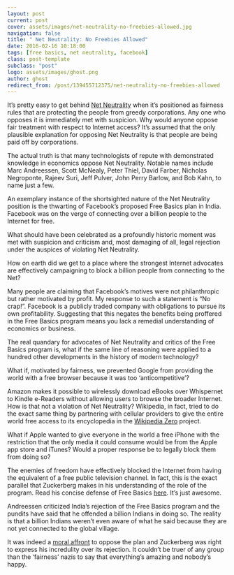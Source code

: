 ```yaml
---
layout: post
current: post
cover: assets/images/net-neutrality-no-freebies-allowed.jpg
navigation: false
title: " Net Neutrality: No Freebies Allowed"
date: 2016-02-16 10:18:00
tags: [free basics, net neutrality, facebook]
class: post-template
subclass: "post"
logo: assets/images/ghost.png
author: ghost
redirect_from: /post/139455712375/net-neutrality-no-freebies-allowed
---
```


It’s pretty easy to get behind [Net Neutrality](http://t.umblr.com/redirect?z=https%3A%2F%2Fen.wikipedia.org%2Fwiki%2FNet_neutrality&t=ZWM2YmY1YTRlNWRkN2Y0MWUzYWYwODZlMTg2ZDdiNDg2YzQyNjFiZixQeUdvcjhjdg%3D%3D) when it’s positioned as fairness rules that are protecting the people from greedy corporations. Any one who opposes it is immediately met with suspicion. Why would anyone oppose fair treatment with respect to Internet access? It’s assumed that the only plausible explanation for opposing Net Neutrality is that people are being paid off by corporations.

The actual truth is that many technologists of repute with demonstrated knowledge in economics oppose Net Neutrality. Notable names include Marc Andreessen, Scott McNealy, Peter Thiel, David Farber, Nicholas Negroponte, Rajeev Suri, Jeff Pulver, John Perry Barlow, and Bob Kahn, to name just a few.

An exemplary instance of the shortsighted nature of the Net Neutrality position is the thwarting of Facebook’s proposed Free Basics plan in India. Facebook was on the verge of connecting over a billion people to the Internet for free.

What should have been celebrated as a profoundly historic moment was met with suspicion and criticism and, most damaging of all, legal rejection under the auspices of violating Net Neutrality.

How on earth did we get to a place where the strongest Internet advocates are effectively campaigning to block a billion people from connecting to the Net?

Many people are claiming that Facebook’s motives were not philanthropic but rather motivated by profit. My response to such a statement is “No crap!”. Facebook is a publicly traded company with obligations to pursue its own profitability. Suggesting that this negates the benefits being proffered in the Free Basics program means you lack a remedial understanding of economics or business.

The real quandary for advocates of Net Neutrality and critics of the Free Basics program is, what if the same line of reasoning were applied to a hundred other developments in the history of modern technology?

What if, motivated by fairness, we prevented Google from providing the world with a free browser because it was too ‘anticompetitive’?

Amazon makes it possible to wirelessly download eBooks over Whispernet to Kindle e-Readers without allowing users to browse the broader Internet. How is that not a violation of Net Neutrality? Wikipedia, in fact, tried to do the exact same thing by partnering with cellular providers to give the entire world free access to its encyclopedia in the [Wikipedia Zero](http://t.umblr.com/redirect?z=https%3A%2F%2Fen.wikipedia.org%2Fwiki%2FWikipedia_Zero&t=M2Y1OTMyNzU3ODZmNjY2ZGU5MTVjMjI4YzBhZTRlNzFkOWE3YmVmMixQeUdvcjhjdg%3D%3D) project.

What if Apple wanted to give everyone in the world a free iPhone with the restriction that the only media it could consume would be from the Apple app store and iTunes? Would a proper response be to legally block them from doing so?

The enemies of freedom have effectively blocked the Internet from having the equivalent of a free public television channel. In fact, this is the exact parallel that Zuckerberg makes in his understanding of the role of the program. Read his concise defense of Free Basics [here](http://t.umblr.com/redirect?z=http%3A%2F%2Fblogs.timesofindia.indiatimes.com%2Ftoi-edit-page%2Ffree-basics-protects-net-neutrality%2F&t=YTk0NTdmOTQzZDI0NDZiODE4ZTEyZmE4Njc3NWY0YTljYjkzODI5OCxQeUdvcjhjdg%3D%3D). It’s just awesome.

Andreessen criticized India’s rejection of the Free Basics program and the pundits have said that he offended a billion Indians in doing so. The reality is that a billion Indians weren’t even aware of what he said because they are not yet connected to the global village.

It was indeed a [moral affront](https://twitter.com/pmarca/status/697226616812900352) to oppose the plan and Zuckerberg was right to express his incredulity over its rejection. It couldn’t be truer of any group than the ‘fairness’ nazis to say that everything’s amazing and nobody’s happy.
